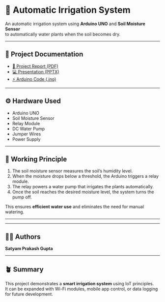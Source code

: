# 🌱 Automatic Irrigation System

An automatic irrigation system using **Arduino UNO** and **Soil Moisture Sensor**  
to automatically water plants when the soil becomes dry.

---

## 📘 Project Documentation

- [📄 Project Report (PDF)](docs/Report%20Automatic%20irrigation%20system.pdf)
- [💻 Presentation (PPTX)](docs/new%20ppt%20for%20mini%20project.pptx)
- [⚡ Arduino Code (.ino)](firmware/Automatic_Plant_Watering_System.ino)

---

## ⚙️ Hardware Used

- Arduino UNO  
- Soil Moisture Sensor  
- Relay Module  
- DC Water Pump  
- Jumper Wires  
- Power Supply  

---

## 🧠 Working Principle

1. The soil moisture sensor measures the soil’s humidity level.  
2. When the moisture drops below a threshold, the Arduino triggers a relay module.  
3. The relay powers a water pump that irrigates the plants automatically.  
4. Once the soil reaches the desired moisture level, the system turns the pump off.  

This ensures **efficient water use** and eliminates the need for manual watering.

---


---

## 👨‍💻 Authors
**Satyam Prakash Gupta**    

---

## 🪴 Summary

This project demonstrates a **smart irrigation system** using IoT principles.  
It can be expanded with Wi-Fi modules, mobile app control, or data logging for future development.
